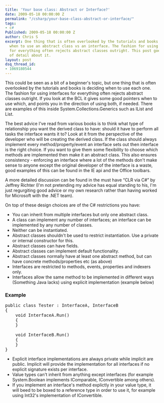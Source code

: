 ```yaml
---
title: 'Your base class: Abstract or Interface?'
date: 2009-05-18 00:00:00 Z
permalink: "/csharp/your-base-class-abstract-or-interface/"
tags:
- c#
Published: 2009-05-18 00:00:00 Z
author: Chris S
excerpt: One thing that is often overlooked by the tutorials and books is deciding
  when to use an abstract class vs an interface. The fashion for using interfaces
  for everything often rejects abstract classes outright. This post goes into a bit
  of detail about it.
layout: post
dsq_thread_id:
- 1069180544
---
```


This could be seen as a bit of a beginner's topic, but one thing that is often overlooked by the tutorials and books is deciding when to use each one. The fashion for using interfaces for everything often rejects abstract classes outright. If you look at the BCL it gives some good pointers when to use which, and points you in the direction of using both, if needed. There are examples of this inside System.Collections.Generics such as IList<T> and List<T>. 

<!--more-->

The best advice I've read from various books is to think what type of relationship you want the derived class to have: should it have to perform all tasks the interface wants it to? Look at it from the perspective of the developer who will be creating the derived class. If the class should always implement every method/property/event an interface sets out then interface is the right choice. If you want to give them some flexibility to choose which methods are implemented then make it an abstract class. This also ensures consistency - enforcing an interface where a lot of the methods don't make sense to anyone except the original developer of the interface is a waste, good examples of this can be found in the IE api and the Office toolbars. 

A more detailed discussion can be found in the must have &#8220;CLR via C#&#8221; by Jeffrey Richter (I'm not pretending my advice has equal standing to his, I'm just regurgiting good advice or my own research rather than having worked for Microsoft with the .NET team). 

On top of these design choices are of the C# restrictions you have: 

  * You can inherit from multiple interfaces but only one abstract class.
  * A class can implement any number of interfaces; an interface can be implemented by any number of classes.
  * Neither can be instantiated. 
  * Abstract classes shouldn't be used to restrict instantiation. Use a private or internal constructor for this. 
  * Abstract classes can have fields. 
  * Abstract classes can implement default functionality. 
  * Abstract classes normally have at least one abstract method, but can have concrete methods/properties etc (as above)
  * Interfaces are restricted to methods, events, properties and indexers only. 
  * Interfaces allow the same method to be implemented in different ways (Something Java lacks) using explicit implementation (example below)

### Example

<pre>public class Tester : InterfaceA, InterfaceB
{
	void InterfaceA.Run()
	{
	}
	
	void InterfaceB.Run()
	{
	}
}
</pre>

  * Explicit interface implementations are always private while implicit are public. Implicit will provide the implementation for all interfaces if no explicit signature exists per interface.
  * Value types can't inherit from anything except interfaces (for example System.Boolean implements IComparable, IConvertible among others).
  * If you implement an interface's method explictly in your value type, it will beed to be boxed to a reference type in order to use it, for example using Int32's implementation of IConvertible.